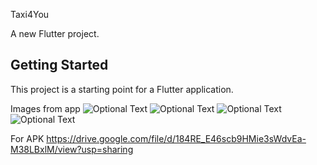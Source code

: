 Taxi4You

A new Flutter project.

## Getting Started

This project is a starting point for a Flutter application.

Images from app
![Optional Text](https://github.com/BorannOzkaya/taxiyou/blob/main/assets/images/onboard.jpg?raw=true)
![Optional Text](https://github.com/BorannOzkaya/taxiyou/blob/main/assets/images/home.jpg?raw=true)
![Optional Text](https://github.com/BorannOzkaya/taxiyou/blob/main/assets/images/videos.jpg?raw=true)
![Optional Text](https://github.com/BorannOzkaya/taxiyou/blob/main/assets/images/jezztbuchen.jpg?raw=true)

For APK 
https://drive.google.com/file/d/184RE_E46scb9HMie3sWdvEa-M38LBxlM/view?usp=sharing


